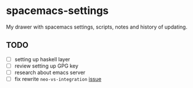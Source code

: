 # spacemacs-settings

My drawer with spacemacs settings, scripts, notes and history of updating.

## TODO

- [ ] setting up haskell layer
- [ ] review setting up GPG key
- [ ] research about emacs server
- [ ] fix rewrite `neo-vs-integration` [issue](https://github.com/syl20bnr/spacemacs/issues/10504)
